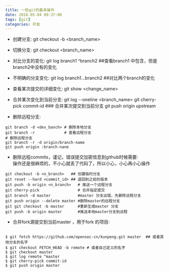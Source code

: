 ```yaml
---
title: 一些git的基本操作
date: 2018-05-04 09:37:06
tags: [git]
categories: 开发
---
```


* 创建分支:
git checkout -b <branch_name>

* 切换分支:
git checkout <branch_name>

* 对比分支的变化:
git log branch1 ^branch2    ##查看branch1 中包含，但是branch2中没有的变化

* 不明确的分支变化:
git log branch1...branch2    ##对比两个branch的变化

* 查看某次提交的详细变化:
git show <change_name>

* 合并某次变化到当前分支:
git log --oneline <branch_name> 
git cherry-pick commit-id   ### 合并某次提交到当前分支
git push origin upstream  

* 删除远程分支:
```shell
git branch -d <dev_banch> # 删除本地分支
git branch -r             # 查看远程分支
# 删除远程分支
git branch -r -d origin/branch-name
git push origin :branch-nane
```

* 删除远程commits，谨记，错误提交加密信息到github时候需要:   
   操作还是很麻烦的，不小心就丢了代码了，所以小心，小心再小心操作
```shell
git checkout -b <n_branch>   ## 创建临时分支
git reset --hard <commit_id> ## 退回到之前的版本
git push -b origin <n_branch>   # 推送一个远程分支
git cherry-pick                 # 合并指定提交
git branch -d master            #master 分支出错，先删除远程分支
git push origin --delete master #删除master的远程分支
git git checkout -b master      #重新生成master 分支
git push -b origin master       #推送本地master分支到远程 
```

* 合并fork源提交到当前master ，用于fork 的项目:

```shell

$ git fetch https://github.com/opensec-cn/kunpeng.git master  ## 或者其他分支的名字
$ git checkout FETCH_HEAD -b remote # 或者自己定义的名字
$ git checkout master
$ git log remote ^master
$ git cherry-pick commit-id
$ git push origin master
```
